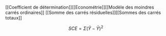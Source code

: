 [[Coefficient de détermination]][[Econométrie]][[Modèle des moindres carrés ordinaires]] [[Somme des carrés résiduelles]][[Sommes des carrés totaux]]



$$SCE = \Sigma({\hat{Y}-\bar{Y}})^2$$




